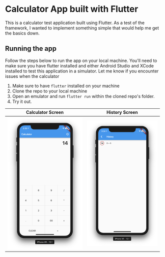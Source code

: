 # Calculator App built with Flutter

This is a calculator test application built using Flutter.
As a test of the framework, I wanted to implement something simple that would help me get the basics down.

## Running the app
Follow the steps below to run the app on your local machine.
You'll need to make sure you have flutter installed and either Android Studio and XCode installed to test this application in a simulator.
Let me know if you encounter issues when the calculator

1. Make sure to have `flutter` installed on your machine
2. Clone the repo to your local machine
3. Open an emulator and run `flutter run` within the cloned repo's folder.
4. Try it out.

| Calculator Screen | History Screen |
| --- | --- |
| ![image](images/calculator.png) | ![history](images/history.png) |

